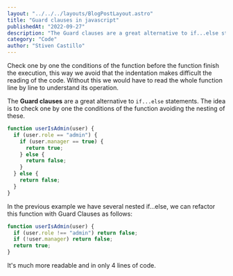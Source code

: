 ```yaml
---
layout: "../../../layouts/BlogPostLayout.astro"
title: "Guard clauses in javascript"
publishedAt: "2022-09-27"
description: "The Guard clauses are a great alternative to if...else statements."
category: "Code"
author: "Stiven Castillo"
---
```


Check one by one the conditions of the function before the function finish the execution, this way we avoid that the indentation makes difficult the reading of the code. Without this we would have to read the whole function line by line to understand its operation.

The **Guard clauses** are a great alternative to `if...else` statements.
The idea is to check one by one the conditions of the function avoiding the nesting of these.

```javascript
function userIsAdmin(user) {
  if (user.role == "admin") {
    if (user.manager == true) {
      return true;
    } else {
      return false;
    }
  } else {
    return false;
  }
}
```

In the previous example we have several nested if...else, we can refactor this function with Guard Clauses as follows:

```javascript
function userIsAdmin(user) {
  if (user.role !== "admin") return false;
  if (!user.manager) return false;
  return true;
}
```

It's much more readable and in only 4 lines of code.
